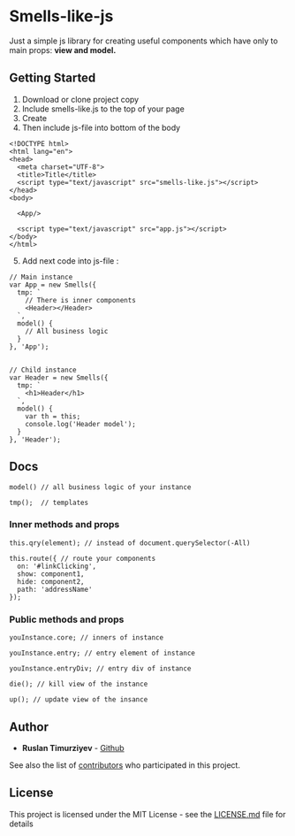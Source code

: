 # Smells-like-js
Just a simple js library for creating useful components which have only to main props: **view and model.**

## Getting Started

1. Download or clone project copy
2. Include smells-like.js to the top of your page
3. Create <App/>
4. Then include js-file into bottom of the body

```
<!DOCTYPE html>
<html lang="en">
<head>
  <meta charset="UTF-8">
  <title>Title</title>
  <script type="text/javascript" src="smells-like.js"></script>
</head>
<body>

  <App/>

  <script type="text/javascript" src="app.js"></script>
</body>
</html>
```

5. Add next code into js-file :

```
// Main instance
var App = new Smells({
  tmp: `
    // There is inner components
    <Header></Header>
  `,
  model() {
    // All business logic
  }
}, 'App');


// Child instance
var Header = new Smells({
  tmp: `  
    <h1>Header</h1>
  `,
  model() {
    var th = this;
    console.log('Header model');
  }
}, 'Header');

```

## Docs
```
model() // all business logic of your instance
```
```
tmp();  // templates
```
### Inner methods and props

```
this.qry(element); // instead of document.querySelector(-All)
```
```
this.route({ // route your components
  on: '#linkClicking', 
  show: component1, 
  hide: component2, 
  path: 'addressName'
});
```

### Public methods and props

```
youInstance.core; // inners of instance
```
```
youInstance.entry; // entry element of instance
```
```
youInstance.entryDiv; // entry div of instance
```
```
die(); // kill view of the instance
```
```
up(); // update view of the insance
```

## Author

* **Ruslan Timurziyev**  - [Github](https://github.com/sawuer/)

See also the list of [contributors](https://github.com/sawuer/ramona-js/contributors) who participated in this project.

## License

This project is licensed under the MIT License - see the [LICENSE.md](LICENSE.md) file for details

